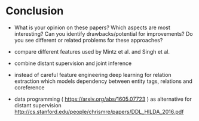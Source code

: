 # Conclusion

- What is your opinion on these papers? Which aspects are
most interesting? Can you identify drawbacks/potential for
improvements? Do you see different or related problems for
these approaches?

- compare different features used by Mintz et al. and Singh et al.

- combine distant supervision and joint inference

- instead of careful feature engineering deep learning for relation extraction which models dependency between entity
tags, relations and coreference

- data programming ( https://arxiv.org/abs/1605.07723 ) as alternative for distant supervision
http://cs.stanford.edu/people/chrismre/papers/DDL_HILDA_2016.pdf
